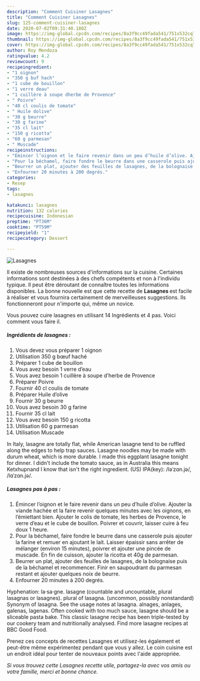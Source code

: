 ```yaml
---
description: "Comment Cuisiner Lasagnes"
title: "Comment Cuisiner Lasagnes"
slug: 125-comment-cuisiner-lasagnes
date: 2020-07-02T09:31:40.180Z
image: https://img-global.cpcdn.com/recipes/8a3f9cc49fada541/751x532cq70/lasagnes-photo-principale-de-la-recette.jpg
thumbnail: https://img-global.cpcdn.com/recipes/8a3f9cc49fada541/751x532cq70/lasagnes-photo-principale-de-la-recette.jpg
cover: https://img-global.cpcdn.com/recipes/8a3f9cc49fada541/751x532cq70/lasagnes-photo-principale-de-la-recette.jpg
author: Roy Mendoza
ratingvalue: 4.2
reviewcount: 9
recipeingredient:
- "1 oignon"
- "350 g buf hach"
- "1 cube de bouillon"
- "1 verre deau"
- "1 cuillère à soupe dherbe de Provence"
- " Poivre"
- "40 cl coulis de tomate"
- " Huile dolive"
- "30 g beurre"
- "30 g farine"
- "35 cl lait"
- "150 g ricotta"
- "60 g parmesan"
- " Muscade"
recipeinstructions:
- "Émincer l’oignon et le faire revenir dans un peu d’huile d’olive. Ajouter la viande hachée et la faire revenir quelques minutes avec les oignons, en l’émiettant bien. Ajouter le colis de tomate, les herbes de Provence, le verre d’eau et le cube de bouillon. Poivrer et couvrir, laisser cuire à feu doux 1 heure."
- "Pour la béchamel, faire fondre le beurre dans une casserole puis ajouter la farine et remuer en ajoutant le lait. Laisser épaissir sans arrêter de mélanger (environ 15 minutes), poivrer et ajouter une pincée de muscade. En fin de cuisson, ajouter la ricotta et 40g de parmesan."
- "Beurrer un plat, ajouter des feuilles de lasagnes, de la bolognaise puis de la béchamel et recommencer. Finir en saupoudrant du parmesan restant et ajouter quelques noix de beurre."
- "Enfourner 20 minutes à 200 degrés."
categories:
- Resep
tags:
- lasagnes

katakunci: lasagnes 
nutrition: 132 calories
recipecuisine: Indonesian
preptime: "PT36M"
cooktime: "PT59M"
recipeyield: "1"
recipecategory: Dessert

---
```



![Lasagnes](https://img-global.cpcdn.com/recipes/8a3f9cc49fada541/751x532cq70/lasagnes-photo-principale-de-la-recette.jpg)

Il existe de nombreuses sources d'informations sur la cuisine. Certaines informations sont destinées à des chefs compétents et non à l'individu typique. Il peut être déroutant de connaître toutes les informations disponibles. La bonne nouvelle est que cette recette de <strong> Lasagnes </strong> est facile à réaliser et vous fournira certainement de merveilleuses suggestions. Ils fonctionneront pour n'importe qui, même un novice.

<!--inarticleads1-->

Vous pouvez cuire lasagnes en utilisant 14 Ingrédients et 4 pas. Voici comment vous faire il.

##### Ingrédients de lasagnes :

1. Vous devez vous préparer 1 oignon
1. Utilisation 350 g bœuf haché
1. Préparer 1 cube de bouillon
1. Vous avez besoin 1 verre d’eau
1. Vous avez besoin 1 cuillère à soupe d’herbe de Provence
1. Préparer  Poivre
1. Fournir 40 cl coulis de tomate
1. Préparer  Huile d’olive
1. Fournir 30 g beurre
1. Vous avez besoin 30 g farine
1. Fournir 35 cl lait
1. Vous avez besoin 150 g ricotta
1. Utilisation 60 g parmesan
1. Utilisation  Muscade


In Italy, lasagne are totally flat, while American lasagne tend to be ruffled along the edges to help trap sauces. Lasagne noodles may be made with durum wheat, which is more durable. I made this eggplant lasagne tonight for dinner. I didn&#39;t include the tomato sauce, as in Australia this means Ketxhupnand I know that isn&#39;t the right ingredient. (US) IPA(key): /ləˈzɑn.jə/, /lɑˈzɑn.jə/. 

<!--inarticleads2-->

##### Lasagnes pas à pas :

1. Émincer l’oignon et le faire revenir dans un peu d’huile d’olive. Ajouter la viande hachée et la faire revenir quelques minutes avec les oignons, en l’émiettant bien. Ajouter le colis de tomate, les herbes de Provence, le verre d’eau et le cube de bouillon. Poivrer et couvrir, laisser cuire à feu doux 1 heure.
1. Pour la béchamel, faire fondre le beurre dans une casserole puis ajouter la farine et remuer en ajoutant le lait. Laisser épaissir sans arrêter de mélanger (environ 15 minutes), poivrer et ajouter une pincée de muscade. En fin de cuisson, ajouter la ricotta et 40g de parmesan.
1. Beurrer un plat, ajouter des feuilles de lasagnes, de la bolognaise puis de la béchamel et recommencer. Finir en saupoudrant du parmesan restant et ajouter quelques noix de beurre.
1. Enfourner 20 minutes à 200 degrés.


Hyphenation: la‧sa‧gne. lasagne (countable and uncountable, plural lasagnas or lasagnes). plural of lasagna. (uncommon, possibly nonstandard) Synonym of lasagna. See the usage notes at lasagna. alnages, anlages, galenas, lagenas. Often cooked with too much sauce, lasagne should be a sliceable pasta bake. This classic lasagne recipe has been triple-tested by our cookery team and nutritionally analysed. Find more lasagne recipes at BBC Good Food. 

<!--inarticleads1-->

<p>
Prenez ces concepts de recettes Lasagnes et utilisez-les également et peut-être même expérimentez pendant que vous y allez. Le coin cuisine est un endroit idéal pour tenter de nouveaux points avec l'aide appropriée.
</p>

<p>
<i>Si vous trouvez cette Lasagnes recette utile, partagez-la avec vos amis ou votre famille, merci et bonne chance.</i>
</p>
